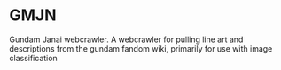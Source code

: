 # GMJN
Gundam Janai webcrawler. A webcrawler for pulling line art and descriptions from the gundam fandom wiki, primarily for use with image classification

